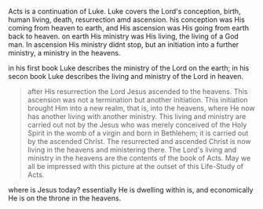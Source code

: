 Acts is a continuation of Luke. Luke covers the Lord's conception, birth, human living,
death, resurrection amd ascension. his conception was His coming from heaven to earth,
and His ascension was His going from earth back to heaven. on earth His ministry was His
living, the living of a God man. In ascension His ministry didnt stop, but an initiation
into a further ministry, a ministry in the heavens.

in his first book Luke describes the ministry of the Lord on the earth; in his secon book Luke describes the living and ministry of the Lord in heaven.

> after His resurrection the Lord Jesus ascended to the heavens. This ascension was not a termination but another initiation. This initiation brought Him into a new realm, that is, into the heavens, where He now has another living with another ministry. This living and ministry are carried out not by the Jesus who was merely conceived of the Holy Spirit in the womb of a virgin and born in Bethlehem; it is carried out by the ascended Christ. The resurrected and ascended Christ is now living in the heavens and ministering there. The Lord's living and ministry in the heavens are the contents of the book of Acts. May we all be impressed with this picture at the outset of this Life-Study of Acts.

where is Jesus today? essentially He is dwelling within is, and economically He is on the throne in the heavens.
